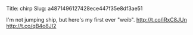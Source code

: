Title: chirp
Slug: a4871496127428ece447f35e8df3ae51

I'm not jumping ship, but here's my first ever "weib". <a href="http://t.co/iRxC8JUn">http://t.co/iRxC8JUn</a> <a href="http://t.co/qB4o8JI2">http://t.co/qB4o8JI2</a>
